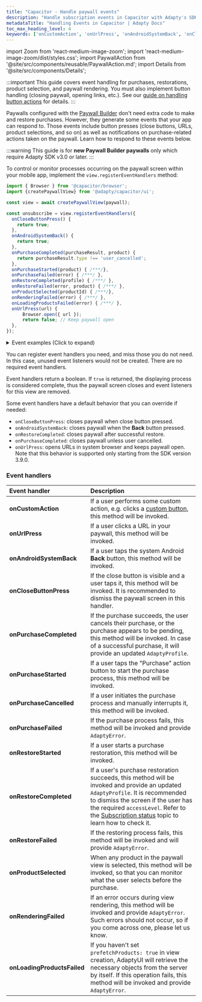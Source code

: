 ```yaml
---
title: "Capacitor - Handle paywall events"
description: "Handle subscription events in Capacitor with Adapty's SDK."
metadataTitle: "Handling Events in Capacitor | Adapty Docs"
toc_max_heading_level: 4
keywords: ['onCustomAction', 'onUrlPress', 'onAndroidSystemBack', 'onCloseButtonPress', 'onPurchaseStarted', 'onPurchaseCompleted', 'onPurchaseFailed', 'onPurchaseCancelled', 'onRestoreStarted', 'onRestoreFailed', 'onRestoreCompleted', 'onProductSelected', 'onLoadingProductsFailed', 'onRenderingFailed']
---
```


import Zoom from 'react-medium-image-zoom';
import 'react-medium-image-zoom/dist/styles.css';
import PaywallAction from '@site/src/components/reusable/PaywallAction.md';
import Details from '@site/src/components/Details';

:::important
This guide covers event handling for purchases, restorations, product selection, and paywall rendering. You must also implement button handling (closing paywall, opening links, etc.). See our [guide on handling button actions](capacitor-handle-paywall-actions.md) for details.
:::

Paywalls configured with the [Paywall Builder](adapty-paywall-builder) don't need extra code to make and restore purchases. However, they generate some events that your app can respond to. Those events include button presses (close buttons, URLs, product selections, and so on) as well as notifications on purchase-related actions taken on the paywall. Learn how to respond to these events below.

:::warning
This guide is for **new Paywall Builder paywalls** only which require Adapty SDK v3.0 or later.
:::

To control or monitor processes occurring on the paywall screen within your mobile app, implement the `view.registerEventHandlers` method:

```javascript showLineNumbers title="Capacitor (TSX)"
import { Browser } from '@capacitor/browser';
import {createPaywallView} from '@adapty/capacitor/ui';

const view = await createPaywallView(paywall);

const unsubscribe = view.registerEventHandlers({
  onCloseButtonPress() {
    return true;
  },
  onAndroidSystemBack() {
    return true;
  },
  onPurchaseCompleted(purchaseResult, product) {
    return purchaseResult.type !== 'user_cancelled';
  },
  onPurchaseStarted(product) { /***/},
  onPurchaseFailed(error) { /***/ },
  onRestoreCompleted(profile) { /***/ },
  onRestoreFailed(error, product) { /***/ },
  onProductSelected(productId) { /***/},
  onRenderingFailed(error) { /***/ },
  onLoadingProductsFailed(error) { /***/ },
  onUrlPress(url) {
      Browser.open({ url });
      return false; // Keep paywall open
  },
});
```

<Details>
<summary>Event examples (Click to expand)</summary>

```javascript
// onCloseButtonPress
{
  "event": "close_button_press"
}

// onAndroidSystemBack
{
  "event": "android_system_back"
}

// onUrlPress
{
  "event": "url_press",
  "url": "https://example.com/terms"
}

// onCustomAction
{
  "event": "custom_action",
  "actionId": "login"
}

// onProductSelected
{
  "event": "product_selected",
  "productId": "premium_monthly"
}

// onPurchaseStarted
{
  "event": "purchase_started",
  "product": {
    "vendorProductId": "premium_monthly",
    "localizedTitle": "Premium Monthly",
    "localizedDescription": "Premium subscription for 1 month",
    "localizedPrice": "$9.99",
    "price": 9.99,
    "currencyCode": "USD"
  }
}

// onPurchaseCompleted - Success
{
  "event": "purchase_completed",
  "purchaseResult": {
    "type": "success",
    "profile": {
      "accessLevels": {
        "premium": {
          "id": "premium",
          "isActive": true,
          "expiresAt": "2024-02-15T10:30:00Z"
        }
      }
    }
  },
  "product": {
    "vendorProductId": "premium_monthly",
    "localizedTitle": "Premium Monthly",
    "localizedDescription": "Premium subscription for 1 month",
    "localizedPrice": "$9.99",
    "price": 9.99,
    "currencyCode": "USD"
  }
}

// onPurchaseCompleted - Cancelled
{
  "event": "purchase_completed",
  "purchaseResult": {
    "type": "user_cancelled"
  },
  "product": {
    "vendorProductId": "premium_monthly",
    "localizedTitle": "Premium Monthly",
    "localizedDescription": "Premium subscription for 1 month",
    "localizedPrice": "$9.99",
    "price": 9.99,
    "currencyCode": "USD"
  }
}

// onPurchaseFailed
{
  "event": "purchase_failed",
  "error": {
    "code": "purchase_failed",
    "message": "Purchase failed due to insufficient funds",
    "details": {
      "underlyingError": "Insufficient funds in account"
    }
  }
}

// onRestoreCompleted
{
  "event": "restore_completed",
  "profile": {
    "accessLevels": {
      "premium": {
        "id": "premium",
        "isActive": true,
        "expiresAt": "2024-02-15T10:30:00Z"
      }
    },
    "subscriptions": [
      {
        "vendorProductId": "premium_monthly",
        "isActive": true,
        "expiresAt": "2024-02-15T10:30:00Z"
      }
    ]
  }
}

// onRestoreFailed
{
  "event": "restore_failed",
  "error": {
    "code": "restore_failed",
    "message": "Purchase restoration failed",
    "details": {
      "underlyingError": "No previous purchases found"
    }
  }
}

// onRenderingFailed
{
  "event": "rendering_failed",
  "error": {
    "code": "rendering_failed",
    "message": "Failed to render paywall interface",
    "details": {
      "underlyingError": "Invalid paywall configuration"
    }
  }
}

// onLoadingProductsFailed
{
  "event": "loading_products_failed",
  "error": {
    "code": "products_loading_failed",
    "message": "Failed to load products from the server",
    "details": {
      "underlyingError": "Network timeout"
    }
  }
}
```
</Details>

You can register event handlers you need, and miss those you do not need. In this case, unused event listeners would not be created. There are no required event handlers.

Event handlers return a boolean. If `true` is returned, the displaying process is considered complete, thus the paywall screen closes and event listeners for this view are removed.

Some event handlers have a default behavior that you can override if needed:
- `onCloseButtonPress`: closes paywall when close button pressed.
- `onAndroidSystemBack`: closes paywall when the **Back** button pressed.
- `onRestoreCompleted`: closes paywall after successful restore.
- `onPurchaseCompleted`: closes paywall unless user cancelled.
- `onUrlPress`: opens URLs in system browser and keeps paywall open. Note that this behavior is supported only starting from the SDK version 3.9.0.

### Event handlers

| Event handler               | Description                                                                                                                                                                                                                                                                                                     |
| :-------------------------- |:----------------------------------------------------------------------------------------------------------------------------------------------------------------------------------------------------------------------------------------------------------------------------------------------------------------|
| **onCustomAction**          | If a user performs some custom action, e.g. clicks a [custom button](paywall-buttons), this method will be invoked.                                                                                                                                                                                             |
| **onUrlPress**              | If a user clicks a URL in your paywall, this method will be invoked.                                                                                                                                                                                                                                            |
| **onAndroidSystemBack**     | If a user taps the system Android **Back** button, this method will be invoked.                                                                                                                                                                                                                                 |
| **onCloseButtonPress**      | If the close button is visible and a user taps it, this method will be invoked. It is recommended to dismiss the paywall screen in this handler.                                                                                                                                                                |
| **onPurchaseCompleted**     | If the purchase succeeds, the user cancels their purchase, or the purchase appears to be pending, this method will be invoked. In case of a successful purchase, it will provide an updated `AdaptyProfile`.                                                                                                    |
| **onPurchaseStarted**       | If a user taps the "Purchase" action button to start the purchase process, this method will be invoked.                                                                                                                                                                                                         |
| **onPurchaseCancelled**     | If a user initiates the purchase process and manually interrupts it, this method will be invoked.                                                                                                                                                                                                               |
| **onPurchaseFailed**        | If the purchase process fails, this method will be invoked and provide `AdaptyError`.                                                                                                                                                                                                                           |
| **onRestoreStarted**        | If a user starts a purchase restoration, this method will be invoked.                                                                                                                                                                                                                                           |
| **onRestoreCompleted**      | If a user's purchase restoration succeeds, this method will be invoked and provide an updated `AdaptyProfile`. It is recommended to dismiss the screen if the user has the required `accessLevel`. Refer to the [Subscription status](capacitor-listen-subscription-changes) topic to learn how to check it. |
| **onRestoreFailed**         | If the restoring process fails, this method will be invoked and will provide `AdaptyError`.                                                                                                                                                                                                                     |
| **onProductSelected**       | When any product in the paywall view is selected, this method will be invoked, so that you can monitor what the user selects before the purchase.                                                                                                                                                               |
| **onRenderingFailed**       | If an error occurs during view rendering, this method will be invoked and provide `AdaptyError`. Such errors should not occur, so if you come across one, please let us know.                                                                                                                                   |
| **onLoadingProductsFailed** | If you  haven't set `prefetchProducts: true` in view creation, AdaptyUI will retrieve the necessary objects from the server by itself. If this operation fails, this method will be invoked and provide `AdaptyError`.                                                                                          |


